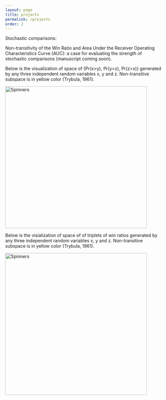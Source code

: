 ```yaml
---
layout: page
title: projects
permalink: /projects
order: 2
---
```


Stochastic comparisons:

Non-transitivity of the Win Ratio and Area Under the Receiver Operating Characteristics Curve (AUC): a case for evaluating the strength of stochastic comparisons (manuscript coming soon).

Below is the visualization of space of {Pr(x>y), Pr(y>z), Pr(z>x)} generated by any three independent random variables x, y and z. Non-transitive subspace is in yellow color (Trybula, 1961).

<!-- #![image-title-here](/media/AUC_rotation.mov){:class="img-responsive"}
[image-title-here](/media/AUC_rotation.mov){:class="img-responsive"} -->

<!-- <iframe width="420" height="315" src="media/AUC_rotation.mov" frameborder="0" allowfullscreen></iframe> -->

<!-- <iframe width="480" height="360" src="media/AUC_rotation.mov" frameborder="0"> </iframe> -->

<image src="/media/auc_demo.gif" alt="Spinners" width="450" /> 

Below is the visialization of space of of triplets of win ratios generated by any three independent random variables x, y and z. Non-transitive subspace is in yellow color  (Trybula, 1961).


<image src="/media/WR_rotation_15sec.gif" alt="Spinners" width="450" /> 

